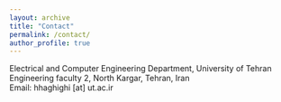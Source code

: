 ```yaml
---
layout: archive
title: "Contact"
permalink: /contact/
author_profile: true
---
```

Electrical and Computer Engineering Department, University of Tehran<br>
Engineering faculty 2, North Kargar, Tehran, Iran<br>
Email: hhaghighi [at] ut.ac.ir
